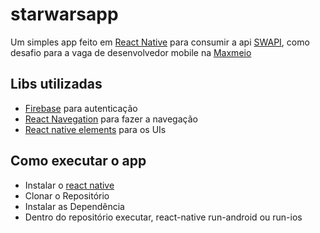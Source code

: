 # starwarsapp

Um simples app feito em [React Native](https://facebook.github.io/react-native/) para consumir a api [SWAPI](https://swapi.co/), como desafio para a vaga de desenvolvedor mobile na [Maxmeio](http://maxmeio.com/)

## Libs utilizadas
  - [Firebase](https://rnfirebase.io/) para autenticação
  - [React Navegation](https://reactnavigation.org/) para fazer a navegação 
  - [React native elements](https://react-native-training.github.io/react-native-elements/) para os UIs
  
## Como executar o app

  - Instalar o [react native](https://facebook.github.io/react-native/docs/getting-started)
  - Clonar o Repositório
  - Instalar as Dependência
  - Dentro do repositório executar, react-native run-android ou run-ios
